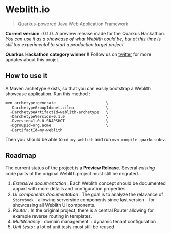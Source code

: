 # Weblith.io
> Quarkus-powered Java Web Application Framework

**Current version** : 0.1.0. A preview release made for the Quarkus Hackathon. *You can use it as a showcase of what Weblith could be, but at this time is still too experimental to start a production target project.*

**Quarkus Hackathon category winner !!** Follow us on [twitter](https://twitter.com/weblith_io) for more updates about this projet.

## How to use it

A Maven archetype exists, so that you can easily bootstrap a Weblith showcase application. Run this method :

```
mvn archetype:generate                      \
  -DarchetypeGroupId=net.zileo              \
  -DarchetypeArtifactId=weblith-archetype   \
  -DarchetypeVersion=0.1.0                  \
  -Dversion=1.0.0-SNAPSHOT                  \
  -DgroupId=org.acme                        \
  -DartifactId=my-weblith
```

Then you should be able to `cd my-weblith` and run `mvn compile quarkus:dev`.

## Roadmap

The current status of the project is a **Preview Release**. Several *existing* code parts of the original Weblith project must still be migrated.

1. *Extensive documentation* : Each Weblith concept should be documented appart with more details and configuration properties.
1. *UI components documentation* : The goal is to analyze the relavance of `Storybook` - allowing serverside components since last version - for showcasing all Weblith UI components.
1. *Router* : In the original project, there is a central Router allowing for example reverse routing in templates.
1. *Multitenancy* : domain management + dynamic tenant configuration
1. *Unit tests* : a lot of unit tests must still be reused

